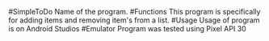 #SimpleToDo 
Name of the program.
#Functions
This program is specifically for adding items and removing item's from a list.
#Usage
Usage of program is on Android Studios 
#Emulator
Program was tested using Pixel API 30
